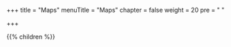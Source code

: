 +++
title = "Maps"
menuTitle = "Maps"
chapter = false
weight = 20
pre = "<i class='fas fa-map-marked-alt'></i> "

+++

{{% children  %}}
